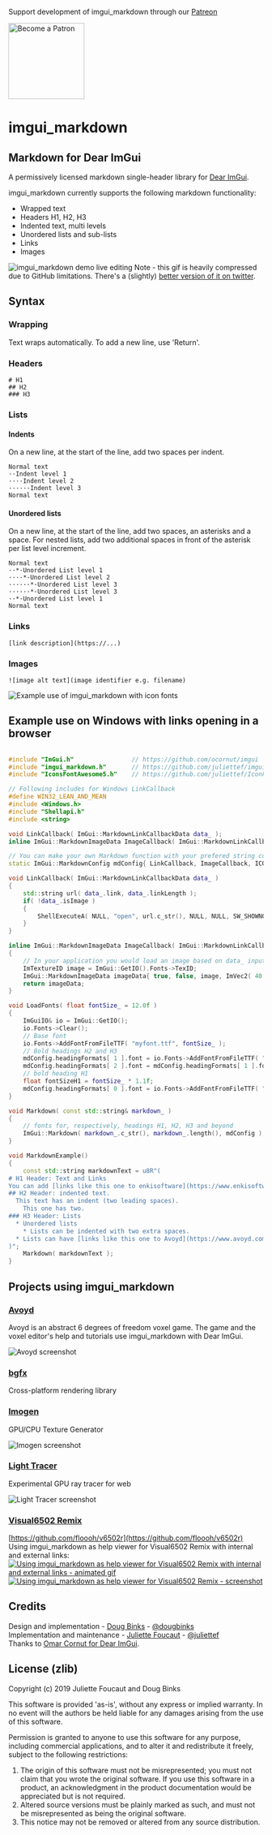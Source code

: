 Support development of imgui_markdown through our [Patreon](https://www.patreon.com/enkisoftware)

[<img src="https://c5.patreon.com/external/logo/become_a_patron_button@2x.png" alt="Become a Patron" width="150"/>](https://www.patreon.com/enkisoftware)

# imgui_markdown

## Markdown for Dear ImGui

A permissively licensed markdown single-header library for [Dear ImGui](https://github.com/ocornut/imgui).

imgui_markdown currently supports the following markdown functionality:

  * Wrapped text
  * Headers H1, H2, H3
  * Indented text, multi levels
  * Unordered lists and sub-lists
  * Links
  * Images

![imgui_markdown demo live editing](https://github.com/juliettef/Media/blob/master/imgui_markdown_demo_live_editing.gif)
Note - this gif is heavily compressed due to GitHub limitations. There's a (slightly) [better version of it on twitter](https://twitter.com/juulcat/status/1090996799266000898).

## Syntax

### Wrapping
Text wraps automatically. To add a new line, use 'Return'.
### Headers
```
# H1
## H2
### H3
```
### Lists
#### Indents
On a new line, at the start of the line, add two spaces per indent.
```
Normal text
··Indent level 1
····Indent level 2
······Indent level 3
Normal text
```
#### Unordered lists
On a new line, at the start of the line, add two spaces, an asterisks and a space. For nested lists, add two additional spaces in front of the asterisk per list level increment.
```
Normal text
··*·Unordered List level 1
····*·Unordered List level 2
······*·Unordered List level 3
······*·Unordered List level 3
··*·Unordered List level 1
Normal text
```
### Links
```
[link description](https://...)
```
### Images
```
![image alt text](image identifier e.g. filename)
```


![Example use of imgui_markdown with icon fonts](https://github.com/juliettef/Media/blob/master/imgui_markdown_icon_font.jpg)

## Example use on Windows with links opening in a browser

```Cpp

#include "ImGui.h"                // https://github.com/ocornut/imgui
#include "imgui_markdown.h"       // https://github.com/juliettef/imgui_markdown
#include "IconsFontAwesome5.h"    // https://github.com/juliettef/IconFontCppHeaders

// Following includes for Windows LinkCallback
#define WIN32_LEAN_AND_MEAN
#include <Windows.h>
#include "Shellapi.h"
#include <string>

void LinkCallback( ImGui::MarkdownLinkCallbackData data_ );
inline ImGui::MarkdownImageData ImageCallback( ImGui::MarkdownLinkCallbackData data_ );

// You can make your own Markdown function with your prefered string container and markdown config.
static ImGui::MarkdownConfig mdConfig{ LinkCallback, ImageCallback, ICON_FA_LINK, { { NULL, true }, { NULL, true }, { NULL, false } } };

void LinkCallback( ImGui::MarkdownLinkCallbackData data_ )
{
    std::string url( data_.link, data_.linkLength );
    if( !data_.isImage )
    {
        ShellExecuteA( NULL, "open", url.c_str(), NULL, NULL, SW_SHOWNORMAL );
    }
}

inline ImGui::MarkdownImageData ImageCallback( ImGui::MarkdownLinkCallbackData data_ )
{
    // In your application you would load an image based on data_ input. Here we just use the imgui font texture.
    ImTextureID image = ImGui::GetIO().Fonts->TexID;
    ImGui::MarkdownImageData imageData{ true, false, image, ImVec2( 40.0f, 20.0f ) };
    return imageData;
}

void LoadFonts( float fontSize_ = 12.0f )
{
    ImGuiIO& io = ImGui::GetIO();
    io.Fonts->Clear();
    // Base font
    io.Fonts->AddFontFromFileTTF( "myfont.ttf", fontSize_ );
    // Bold headings H2 and H3
    mdConfig.headingFormats[ 1 ].font = io.Fonts->AddFontFromFileTTF( "myfont-bold.ttf", fontSize_ );
    mdConfig.headingFormats[ 2 ].font = mdConfig.headingFormats[ 1 ].font;
    // bold heading H1
    float fontSizeH1 = fontSize_ * 1.1f;
    mdConfig.headingFormats[ 0 ].font = io.Fonts->AddFontFromFileTTF( "myfont-bold.ttf", fontSizeH1 );
}

void Markdown( const std::string& markdown_ )
{
    // fonts for, respectively, headings H1, H2, H3 and beyond
    ImGui::Markdown( markdown_.c_str(), markdown_.length(), mdConfig );
}

void MarkdownExample()
{
    const std::string markdownText = u8R"(
# H1 Header: Text and Links
You can add [links like this one to enkisoftware](https://www.enkisoftware.com/) and lines will wrap well.
## H2 Header: indented text.
  This text has an indent (two leading spaces).
    This one has two.
### H3 Header: Lists
  * Unordered lists
    * Lists can be indented with two extra spaces.
  * Lists can have [links like this one to Avoyd](https://www.avoyd.com/)
)";
    Markdown( markdownText );
}
```

## Projects using imgui_markdown

### [Avoyd](https://www.avoyd.com)
Avoyd is an abstract 6 degrees of freedom voxel game. The game and the voxel editor's help and tutorials use imgui_markdown with Dear ImGui.

![Avoyd screenshot](https://github.com/juliettef/Media/blob/master/imgui_markdown_Avoyd_about_OSS.png)

### [bgfx](https://github.com/bkaradzic/bgfx)
Cross-platform rendering library

### [Imogen](https://github.com/CedricGuillemet/Imogen)
GPU/CPU Texture Generator

![Imogen screenshot](https://camo.githubusercontent.com/28347bc0c1627aa4f289e1b2b769afcb3a5de370/68747470733a2f2f692e696d6775722e636f6d2f7351664f3542722e706e67)

### [Light Tracer](https://lighttracer.org/)
Experimental GPU ray tracer for web

![Light Tracer screenshot](https://github.com/juliettef/Media/blob/master/imgui_markdown_Light_Tracer.png)

### [Visual6502 Remix](https://floooh.github.io/visual6502remix/)
[https://github.com/floooh/v6502r](https://github.com/floooh/v6502r)  
Using imgui_markdown as help viewer for Visual6502 Remix with internal and external links:  
[![Using imgui_markdown as help viewer for Visual6502 Remix with internal and external links - animated gif](https://user-images.githubusercontent.com/1699414/69185510-320baa00-0b17-11ea-9fd5-82ed6e02a05c.gif)
![Using imgui_markdown as help viewer for Visual6502 Remix - screenshot](https://user-images.githubusercontent.com/1699414/69185626-67b09300-0b17-11ea-85a8-fed54a0082b4.png)](https://github.com/ocornut/imgui/issues/2847#issuecomment-555710973)

## Credits

Design and implementation - [Doug Binks](http://www.enkisoftware.com/about.html#doug) - [@dougbinks](https://github.com/dougbinks)  
Implementation and maintenance - [Juliette Foucaut](http://www.enkisoftware.com/about.html#juliette) - [@juliettef](https://github.com/juliettef)  
Thanks to [Omar Cornut for Dear ImGui](https://github.com/ocornut/imgui).

## License (zlib)

Copyright (c) 2019 Juliette Foucaut and Doug Binks

This software is provided 'as-is', without any express or implied
warranty. In no event will the authors be held liable for any damages
arising from the use of this software.

Permission is granted to anyone to use this software for any purpose,
including commercial applications, and to alter it and redistribute it
freely, subject to the following restrictions:

1. The origin of this software must not be misrepresented; you must not
   claim that you wrote the original software. If you use this software
   in a product, an acknowledgment in the product documentation would be
   appreciated but is not required.
2. Altered source versions must be plainly marked as such, and must not be
   misrepresented as being the original software.
3. This notice may not be removed or altered from any source distribution.
